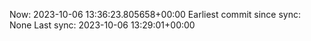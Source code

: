 Now: 2023-10-06 13:36:23.805658+00:00 Earliest commit since sync: None Last sync: 2023-10-06 13:29:01+00:00
